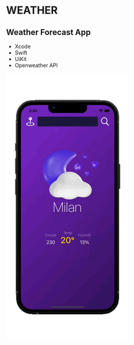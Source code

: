 # **WEATHER**

## Weather Forecast App

* Xcode
* Swift
* UiKit
* Openweather API

![My Image](weather-img.gif)



